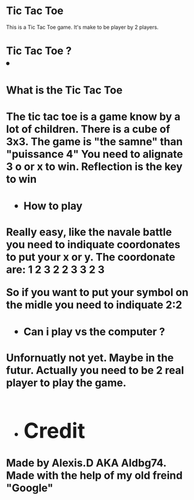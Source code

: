 <h1> Tic Tac Toe </h1>

This is a Tic Tac Toe game.
It's make to be player by 2 players.

<h1> Tic Tac Toe ? </h1?

- <h4> What is the Tic Tac Toe </h4>

The tic tac toe is a game know by a lot of children.
There is a cube of 3x3.
The game is "the samne" than "puissance 4"
You need to alignate 3 o or x to win.
Reflection is the key to win

- <h4> How to play </h4>

Really easy, like the navale battle you need
to indiquate coordonates to put your x or y.
The coordonate are:
1   2   3
2   2   3
3   2   3

So if you want to put your symbol on the midle
you need to indiquate 2:2

- <h4> Can i play vs the computer ? </h4>

Unfornuatly not yet. Maybe in the futur.
Actually you need to be 2 real player to play the game.

- <h1> Credit </h1>

Made by Alexis.D AKA Aldbg74.
Made with the help of my old freind "Google"
